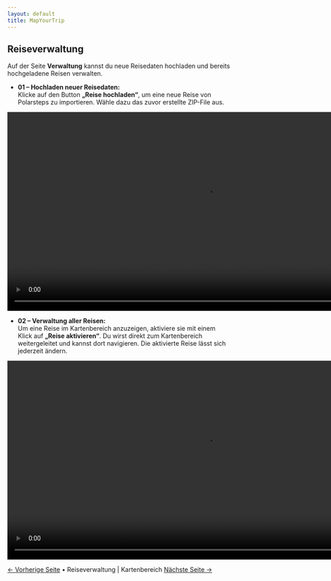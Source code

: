 ```yaml
---
layout: default
title: MapYourTrip
---
```


## Reiseverwaltung

Auf der Seite **Verwaltung** kannst du neue Reisedaten hochladen und bereits hochgeladene Reisen verwalten.

- **01 – Hochladen neuer Reisedaten:**  
  Klicke auf den Button **„Reise hochladen“**, um eine neue Reise von Polarsteps zu importieren. Wähle dazu das zuvor erstellte ZIP-File aus.

<video width="900" controls>
  <source src="videos/HomePage_Upload.mp4" type="video/mp4">
</video>



- **02 – Verwaltung aller Reisen:**  
  Um eine Reise im Kartenbereich anzuzeigen, aktiviere sie mit einem Klick auf **„Reise aktivieren“**. Du wirst direkt zum Kartenbereich weitergeleitet und kannst dort navigieren. Die aktivierte Reise lässt sich jederzeit ändern.

<video width="900" controls>
  <source src="videos/HomePage_Aktivieren.mp4" type="video/mp4">
</video>

[← Vorherige Seite](01_Polarsteps.md) • Reiseverwaltung | Kartenbereich [Nächste Seite →](03_MapPage.md)
